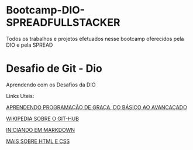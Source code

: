 # Bootcamp-DIO-SPREADFULLSTACKER
Todos os trabalhos e projetos efetuados nesse bootcamp oferecidos pela DIO e pela SPREAD


# Desafio de Git - Dio
Aprendendo com os Desafios da DIO

Links Uteis:

[APRENDENDO PROGRAMAÇÃO DE GRAÇA, DO BÁSICO AO AVANCAÇADO](https://dio.me/sign-up?ref=ZA4Y31P7H0)

[WIKIPEDIA SOBRE O GIT-HUB](https://pt.wikipedia.org/wiki/GitHub)

[INICIANDO EM MARKDOWN](https://www.markdownguide.org/getting-started/)

[MAIS SOBRE HTML E CSS](https://www.w3schools.com/html/html_css.asp)
